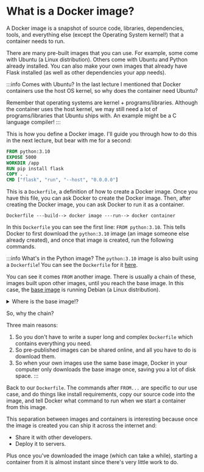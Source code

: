 # What is a Docker image?

A Docker image is a snapshot of source code, libraries, dependencies, tools, and everything else (except the Operating System kernel!) that a container needs to run.

There are many pre-built images that you can use. For example, some come with Ubuntu (a Linux distribution). Others come with Ubuntu and Python already installed. You can also make your own images that already have Flask installed (as well as other dependencies your app needs).

:::info Comes with Ubuntu?
In the last lecture I mentioned that Docker containers use the host OS kernel, so why does the container need Ubuntu?

Remember that operating systems are kernel + programs/libraries. Although the container uses the host kernel, we may still need a lot of programs/libraries that Ubuntu ships with. An example might be a C language compiler!
:::

This is how you define a Docker image. I'll guide you through how to do this in the next lecture, but bear with me for a second:

```dockerfile
FROM python:3.10
EXPOSE 5000
WORKDIR /app
RUN pip install flask
COPY . .
CMD ["flask", "run", "--host", "0.0.0.0"]
```

This is a `Dockerfile`, a definition of how to create a Docker image. Once you have this file, you can ask Docker to create the Docker image. Then, after creating the Docker image, you can ask Docker to run it as a container.

```
Dockerfile ---build--> docker image ---run--> docker container
```

In this `Dockerfile` you can see the first line: `FROM python:3.10`. This tells Docker to first download the `python:3.10` image (an image someone else already created), and once that image is created, run the following commands.

:::info What's in the Python image?
The `python:3.10` image is also built using a `Dockerfile`! You can see the `Dockerfile` for it [here](https://github.com/docker-library/python/blob/master/3.10/buster/Dockerfile).

You can see it comes `FROM` another image. There is usually a chain of these, images built upon other images, until you reach the base image. In this case, the [base image](https://github.com/docker-library/buildpack-deps/blob/master/debian/buster/Dockerfile) is running Debian (a Linux distribution).

<details> 
<summary>Where is the base image!?</summary> 
<div>
<div>

If you really want to go deep, you will be able to find...

- The [`python3.10:buster`](https://github.com/docker-library/python/blob/master/3.10/buster/Dockerfile) image builds on `buster-scm`
- [`buster-scm`](https://github.com/docker-library/buildpack-deps/blob/master/debian/buster/scm/Dockerfile) builds on `buster-curl`
- [`buster-curl`](https://github.com/docker-library/buildpack-deps/blob/master/debian/buster/curl/Dockerfile) builds on `debian:buster`
- [`debian:buster`](https://github.com/debuerreotype/docker-debian-artifacts/blob/6032f248d825fd35e8b37037b26dc332e4659c64/buster/Dockerfile) looks really weird!

Eventually, the base image has to physically include the files that make up the operating system. In that last image, that's the Debian OS files that the maintainers have deemed necessary for the `buster` image.

</div>
</div>
</details>

So, why the chain?

Three main reasons:

1. So you don't have to write a super long and complex `Dockerfile` which contains everything you need.
2. So pre-published images can be shared online, and all you have to do is download them.
3. So when your own images use the same base image, Docker in your computer only downloads the base image once, saving you a lot of disk space.
:::

Back to our `Dockerfile`. The commands after `FROM...` are specific to our use case, and do things like install requirements, copy our source code into the image, and tell Docker what command to run when we start a container from this image.

This separation between images and containers is interesting because once the image is created you can ship it across the internet and:

- Share it with other developers.
- Deploy it to servers.

Plus once you've downloaded the image (which can take a while), starting a container from it is almost instant since there's very little work to do.